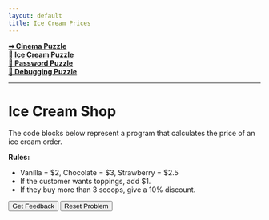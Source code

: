 ```yaml
---
layout: default
title: Ice Cream Prices
---
```


**[➡ Cinema Puzzle](./cinema)**  
**[🍦 Ice Cream Puzzle](./icecream)**  
**[🔐 Password Puzzle](./password)**  
**[🐞 Debugging Puzzle](./debug)**  

---

# Ice Cream Shop

The code blocks below represent a program that calculates the price of an ice cream order.

**Rules:**
- Vanilla = \$2, Chocolate = \$3, Strawberry = \$2.5  
- If the customer wants toppings, add \$1.  
- If they buy more than 3 scoops, give a 10% discount.

<div id="IceCream-sortableTrash" class="sortable-code"></div> 
<div id="IceCream-sortable" class="sortable-code"></div> 
<p>
  <input id="IceCream-feedbackLink" value="Get Feedback" type="button" />
  <input id="IceCream-newInstanceLink" value="Reset Problem" type="button" />
</p>

<script type="text/javascript">
(function(){
  var initial = "flavour = input(&quot;Choose flavour: Vanilla, Chocolate, or Strawberry: &quot;)\n" +
    "scoops = int(input(&quot;How many scoops? &quot;))\n" +
    "toppings = input(&quot;Add toppings (yes/no)? &quot;)\n" +
    "if flavour == &quot;Chocolate&quot;:\n" +
    "    price = 3\n" +
    "elif flavour == &quot;Strawberry&quot;:\n" +
    "    price = 2.5\n" +
    "else:\n" +
    "    price = 2\n" +
    "if toppings == &quot;yes&quot;:\n" +
    "    price = price + 1\n" +
    "total = price * scoops\n" +
    "if scoops &gt; 3:\n" +
    "    total = total * 0.9\n" +
    "print(f&quot;Your total is ${total:.2f}&quot;)";
  var puzzle = new ParsonsWidget({
    sortableId: "IceCream-sortable",
    grader: ParsonsWidget._graders.LineBasedGrader,
    can_indent: true,
    show_feedback: true
  });
  puzzle.init(initial);
  puzzle.shuffleLines();
  $("#IceCream-feedbackLink").click(()=>puzzle.getFeedback());
  $("#IceCream-newInstanceLink").click(()=>puzzle.shuffleLines());
})();
</script>
